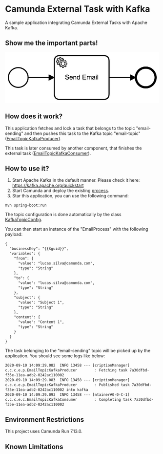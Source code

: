 # Camunda External Task with Kafka
A sample application integrating Camunda External Tasks with Apache Kafka. 

## Show me the important parts!
![BPMN Process](/process.png)

## How does it work?
This application fetches and lock a task that belongs to the topic "email-sending" and then pushes this task to the Kafka topic "email-topic" ([EmailTopicKafkaProducer](src/main/java/com/camunda/consulting/externaltaskkafkademo/producer/EmailTopicKafkaProducer.java)).

This task is later consumed by another component, that finishes the external task ([EmailTopicKafkaConsumer](src/main/java/com/camunda/consulting/externaltaskkafkademo/consumer/EmailTopicKafkaConsumer.java)).

## How to use it?
1. Start Apache Kafka in the default manner. Please check it here: https://kafka.apache.org/quickstart
2. Start Camunda and deploy the existing [process](/process.bpmn).
3. Star this application, you can use the following command:
```
mvn spring-boot:run
```

The topic configuration is done automatically by the class [KafkaTopicConfig](src/main/java/com/camunda/consulting/externaltaskkafkademo/config/KafkaTopicConfig.java).

You can then start an instance of the "EmailProcess" with the following payload: 

```
{
  "businessKey": "{{$guid}}",
  "variables": {
    "from": {
      "value": "lucas.silva@camunda.com",
      "type": "String"
    },
    "to": {
      "value": "lucas.silva@camunda.com",
      "type": "String"
    },
    "subject": {
      "value": "Subject 1",
      "type": "String"
    },
    "content": {
      "value": "Content 1",
      "type": "String"
    }
  }
}
```

The task belonging to the "email-sending" topic will be picked up by the application. You should see some logs like below:
```
2020-09-10 14:09:29.082  INFO 13458 --- [criptionManager] c.c.c.e.p.EmailTopicKafkaProducer        : Fetching task 7a30dfbd-f35e-11ea-adb2-0242ac110002
2020-09-10 14:09:29.083  INFO 13458 --- [criptionManager] c.c.c.e.p.EmailTopicKafkaProducer        : Published task 7a30dfbd-f35e-11ea-adb2-0242ac110002 into kafka
2020-09-10 14:09:29.093  INFO 13458 --- [ntainer#0-0-C-1] c.c.c.e.c.EmailTopicKafkaConsumer        : Completing task 7a30dfbd-f35e-11ea-adb2-0242ac110002
```

## Environment Restrictions
This project uses Camunda Run 7.13.0.

## Known Limitations
